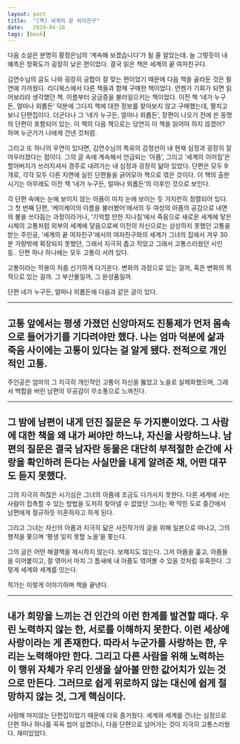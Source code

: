 ```yaml
---
layout: post
title:  "[책] 세계의 끝 여자친구"
date:   2019-04-18
tags: [book]
---
```


다음 소설은 분명히 황정은님의 ‘계속해 보겠습니다’가 될 줄 알았는데. 늘 그렇듯이 내 예측은 정확도가 굉장히 낮은 편이었다. 결국 읽은 책은 세계의 끝 여자친구다.

김연수님의 글도 나와 굉장히 궁합이 잘 맞는 편이었기 때문에 다음 책을 골라둔 것은 필연에 가까웠다. 리디북스에서 다른 책들과 함께 구매한 책이었다. 언젠가 기회가 되면 읽어보리라 생각했던 책. 이름부터 궁금증을 불러일으키는 책이었다. 이전 책 ‘네가 누구든, 얼마나 외롭든’  덕분에 그다지 책에 대한 정보를 찾아보지 않고 구매했는데, 펼치고 보니 단편집이다. 더군다나 그 ‘네가 누구든, 얼마나 외롭든’, 장편이 나오기 전에 쓴 동명의 단편이 포함되어 있는. 이 책의 다음 책으로는 당연히 이 책을 읽어야 하지 않겠어? 하며 누군가가 나에게 건넨 것처럼.

그리고 또 하나의 우연이 있다면, 김연수님의 특유의 감정선이 내 현재 심정과 굉장히 잘 어우러졌다는 점이다. 그의 글 속에 계속해서 언급되는 ‘아픔’, 그리고 ‘세계의 이어짐’은 할아버지가 쓰러지셔서 경주로 내려가는 내 심정과 굉장히 닮아 있었다.
단편은 모두 9개로, 각각 모두 다른 지면에 실린 단편들을 긁어모아 책으로 엮은 것이다. 이 책의 출판 시기는 아무래도 이전 책 ‘네가 누구든, 얼마나 외롭든’의 이후인 것으로 보인다.

각 단편 속에는 눈에 보이지 않는 아픔이 마치 눈에 보이는 듯 가지런히 정렬되어 있다. 그 첫 번째 단편, ‘케이케이의 이름을 불러봤어’에서의 두 여성의 아픔의 공감으로 내면의 불을 쓰다듬는 과정이라거나, ‘기억할 만한 지나침’에서 죽음으로 새로운 세계에 닿은 시체의 고통처럼 외부의 세계에 닿음으로써 이전의 자신으로는 상상하지 못했던 고통을 받는 주인공, ‘세계의 끝 여자친구’에서의 여자친구와의 세계가 그녀의 집에서 겨우 30분 가량밖에 확장되지 못했던, 그래서 지극히 좁고 작았고 그래서 고통스러웠던 시인 등.. 단편 하나 하나에는 모두 고통이 서려 있다.

고통이라는 작용이 차츰 신기하게 다가온다. 변화의 과정으로 있는 걸까, 혹은 변화의 목적으로 있는 걸까. 그 부산물일까, 그 완성품일까.

단편 네가 누구든, 얼마나 외롭든에 다음과 같은 글이 있다.

----------------------------
고통 앞에서는 평생 가졌던 신앙마저도 진통제가 먼저 몸속으로 들어가기를 기다려야만 했다. 나는 엄마 덕분에 삶과 죽음 사이에는 고통이 있다는 걸 알게 됐다. 전적으로 개인적인 고통.
----------------------------

주인공은 엄마의 그 지극히 개인적인 고통이 자신을 뚫었고 노을로 실체화했으며, 그래서 백합을 버린 남편의 무공감이 무소통으로 느껴진다.

----------------------------
그 밤에 남편이 내게 던진 질문은 두 가지뿐이었다. 그 사람에 대한 책을 왜 내가 써야만 하느냐, 자신을 사랑하느냐. 남편의 질문은 결국 남자란 동물은 대단히 부적절한 순간에 사랑을 확인하려 든다는 사실만을 내게 알려준 채, 어떤 대꾸도 듣지 못했다.
----------------------------

그의 지극히 하찮은 시기심은 그녀의 아픔에 조금도 다가서지 못한다. 다른 세계에 사는 사람이 접촉할 수 있는 방법을 도저히 찾아낼 수 없었던 그녀는 꽉 막힌 도로 중간에서 남편에게 절규하듯 이혼하자고 하게 된다.

그리고 그녀는 자신의 아픔과 지극히 닮은 사진작가의 글을 위해 일본으로 떠나고, 그의 행적을 쫓으며 ‘평생 잊지 못할 노을’을 쫓는다.

그의 글은 어떤 해결책을 제시하지 않는다. 보채지도 않는다. 그저 아픔을 훑고, 아픔들을 이어붙이고, 잘 엮어서 마치 그 틈새에 내 아픔도 엮어볼 수 있을 것처럼 유혹한다. 그렇게 세계와 세계를 잇는다.

작가는 이렇게 이야기하며 책을 끝낸다.

-------------------------------
내가 희망을 느끼는 건 인간의 이런 한계를 발견할 때다. 우린 노력하지 않는 한, 서로를 이해하지 못한다. 이런 세상에 사랑이라는 게 존재한다. 따라서 누군가를 사랑하는 한, 우리는 노력해야만 한다. 그리고 다른 사람을 위해 노력하는 이 행위 자체가 우리 인생을 살아볼 만한 값어치가 있는 것으로 만든다. 그러므로 쉽게 위로하지 않는 대신에 쉽게 절망하지 않는 것, 그게 핵심이다.
-------------------------------

사랑해 마지않는 단편집이었기 때문에 더욱 즐거웠다. 세계와 세계를 건너는 심정으로 단편 하나 하나를 꼭꼭 씹어 삼켰더니, 다음 단편으로 넘어가는 것이 지극히 고통스러웠다.
재미있었다.